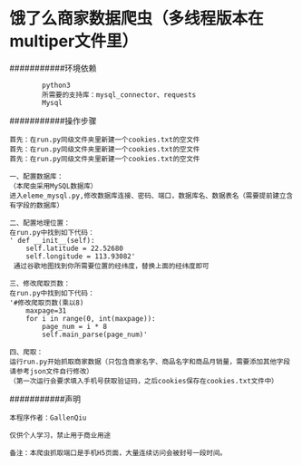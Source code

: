 饿了么商家数据爬虫（多线程版本在multiper文件里）
===========================

###########环境依赖

            python3
            所需要的支持库：mysql_connector、requests
            Mysql

###########操作步骤

    首先：在run.py同级文件夹里新建一个cookies.txt的空文件
    首先：在run.py同级文件夹里新建一个cookies.txt的空文件
    首先：在run.py同级文件夹里新建一个cookies.txt的空文件
    
    一、配置数据库：
    （本爬虫采用MySQL数据库）
    进入eleme_mysql.py,修改数据库连接、密码、端口，数据库名、数据表名（需要提前建立含有字段的数据库）

    二、配置地理位置：
    在run.py中找到如下代码：
    ' def __init__(self):
        self.latitude = 22.52680
        self.longitude = 113.93082'
     通过谷歌地图找到你所需要位置的经纬度，替换上面的经纬度即可
    
    三、修改爬取页数：
    在run.py中找到如下代码：
    '#修改爬取页数(乘以8)
        maxpage=31
        for i in range(0, int(maxpage)):
            page_num = i * 8
            self.main_parse(page_num)'
            
    四、爬取：
    运行run.py开始抓取商家数据（只包含商家名字、商品名字和商品月销量，需要添加其他字段请参考json文件自行修改）
    （第一次运行会要求填入手机号获取验证码，之后cookies保存在cookies.txt文件中）


###########声明

    本程序作者：GallenQiu

    仅供个人学习，禁止用于商业用途

    备注：本爬虫抓取端口是手机H5页面，大量连续访问会被封号一段时间。

